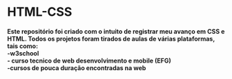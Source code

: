 # HTML-CSS
<h4>Este repositório foi criado com o intuito de registrar meu avanço em CSS e HTML.
Todos os projetos foram tirados de aulas de várias plataformas, tais como: <br>
-w3school <br>
- curso tecnico de web desenvolvimento e mobile (EFG) <br>
-cursos de pouca duração encontradas na web</h4>

